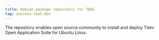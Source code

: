 ```yaml
---
title: Debian package repository for TOAS
tag: success-text-box
---
```


The repository enables open source community to install and deploy Tieto Open Application Suite for Ubuntu Linux.
